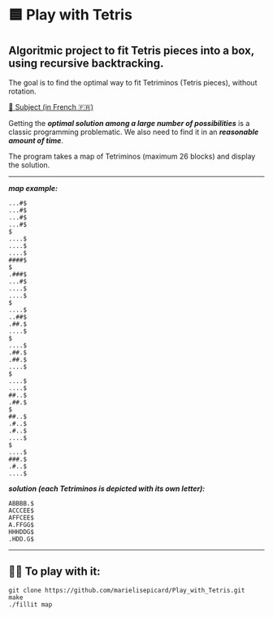 # 🟦 Play with Tetris

## Algoritmic project to fit Tetris pieces into a box, using recursive backtracking. 

The goal is to find the optimal way to fit Tetriminos (Tetris pieces), without rotation. 

[📌 Subject (in French 🇫🇷)](https://cdn.intra.42.fr/pdf/pdf/5910/fillit.fr.pdf) 

Getting the ***optimal solution among a large number of possibilities*** is a classic programming problematic. We also need to find it in an ***reasonable amount of time***.

The program takes a map of Tetriminos (maximum 26 blocks) and display the solution.

--------

***map example:***

```
...#$
...#$
...#$
...#$
$
....$
....$
....$
####$
$
.###$
...#$
....$
....$
$
....$
..##$
.##.$
....$
$
....$
.##.$
.##.$
....$
$
....$
....$
##..$
.##.$
$
##..$
.#..$
.#..$
....$
$
....$
###.$
.#..$
....$
```

***solution (each Tetriminos is depicted with its own letter):***
```
ABBBB.$
ACCCEE$
AFFCEE$
A.FFGG$
HHHDDG$
.HDD.G$

```

--------

## 👌🏻 To play with it:

```
git clone https://github.com/marielisepicard/Play_with_Tetris.git
make 
./fillit map
```

